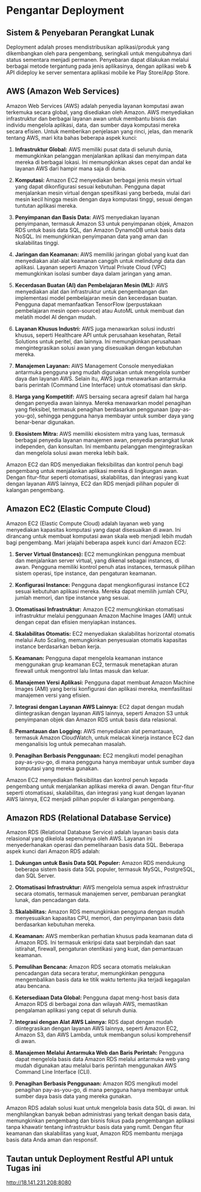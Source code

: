 # Pengantar Deployment

## Sistem & Penyebaran Perangkat Lunak

Deployment adalah proses mendistribusikan aplikasi/produk yang dikembangkan oleh para pengembang, seringkali untuk mengubahnya dari status sementara menjadi permanen. Penyebaran dapat dilakukan melalui berbagai metode tergantung pada jenis aplikasinya, dengan aplikasi web & API dideploy ke server sementara aplikasi mobile ke Play Store/App Store.

## AWS (Amazon Web Services)

Amazon Web Services (AWS) adalah penyedia layanan komputasi awan terkemuka secara global, yang disediakan oleh Amazon. AWS menyediakan infrastruktur dan berbagai layanan awan untuk membantu bisnis dan individu mengelola aplikasi, data, dan sumber daya komputasi mereka secara efisien. Untuk memberikan penjelasan yang rinci, jelas, dan menarik tentang AWS, mari kita bahas beberapa aspek kunci:

1. **Infrastruktur Global:**
   AWS memiliki pusat data di seluruh dunia, memungkinkan pelanggan menjalankan aplikasi dan menyimpan data mereka di berbagai lokasi. Ini memungkinkan akses cepat dan andal ke layanan AWS dari hampir mana saja di dunia.

2. **Komputasi:**
   Amazon EC2 menyediakan berbagai jenis mesin virtual yang dapat dikonfigurasi sesuai kebutuhan. Pengguna dapat menjalankan mesin virtual dengan spesifikasi yang berbeda, mulai dari mesin kecil hingga mesin dengan daya komputasi tinggi, sesuai dengan tuntutan aplikasi mereka.

3. **Penyimpanan dan Basis Data:**
   AWS menyediakan layanan penyimpanan, termasuk Amazon S3 untuk penyimpanan objek, Amazon RDS untuk basis data SQL, dan Amazon DynamoDB untuk basis data NoSQL. Ini memungkinkan penyimpanan data yang aman dan skalabilitas tinggi.

4. **Jaringan dan Keamanan:**
   AWS memiliki jaringan global yang kuat dan menyediakan alat-alat keamanan canggih untuk melindungi data dan aplikasi. Layanan seperti Amazon Virtual Private Cloud (VPC) memungkinkan isolasi sumber daya dalam jaringan yang aman.

5. **Kecerdasan Buatan (AI) dan Pembelajaran Mesin (ML):**
   AWS menyediakan alat dan infrastruktur untuk pengembangan dan implementasi model pembelajaran mesin dan kecerdasan buatan. Pengguna dapat memanfaatkan TensorFlow (perpustakaan pembelajaran mesin open-source) atau AutoML untuk membuat dan melatih model AI dengan mudah.

6. **Layanan Khusus Industri:**
   AWS juga menawarkan solusi industri khusus, seperti Healthcare API untuk perusahaan kesehatan, Retail Solutions untuk peritel, dan lainnya. Ini memungkinkan perusahaan mengintegrasikan solusi awan yang disesuaikan dengan kebutuhan mereka.

7. **Manajemen Layanan:**
   AWS Management Console menyediakan antarmuka pengguna yang mudah digunakan untuk mengelola sumber daya dan layanan AWS. Selain itu, AWS juga menawarkan antarmuka baris perintah (Command Line Interface) untuk otomatisasi dan skrip.

8. **Harga yang Kompetitif:**
   AWS bersaing secara agresif dalam hal harga dengan penyedia awan lainnya. Mereka menawarkan model penagihan yang fleksibel, termasuk penagihan berdasarkan penggunaan (pay-as-you-go), sehingga pengguna hanya membayar untuk sumber daya yang benar-benar digunakan.

9. **Ekosistem Mitra:**
   AWS memiliki ekosistem mitra yang luas, termasuk berbagai penyedia layanan manajemen awan, penyedia perangkat lunak independen, dan konsultan. Ini membantu pelanggan mengintegrasikan dan mengelola solusi awan mereka lebih baik.

Amazon EC2 dan RDS menyediakan fleksibilitas dan kontrol penuh bagi pengembang untuk menjalankan aplikasi mereka di lingkungan awan. Dengan fitur-fitur seperti otomatisasi, skalabilitas, dan integrasi yang kuat dengan layanan AWS lainnya, EC2 dan RDS menjadi pilihan populer di kalangan pengembang.

## Amazon EC2 (Elastic Compute Cloud)

Amazon EC2 (Elastic Compute Cloud) adalah layanan web yang menyediakan kapasitas komputasi yang dapat disesuaikan di awan. Ini dirancang untuk membuat komputasi awan skala web menjadi lebih mudah bagi pengembang. Mari jelajahi beberapa aspek kunci dari Amazon EC2:

1. **Server Virtual (Instances):**
   EC2 memungkinkan pengguna membuat dan menjalankan server virtual, yang dikenal sebagai instances, di awan. Pengguna memiliki kontrol penuh atas instances, termasuk pilihan sistem operasi, tipe instance, dan pengaturan keamanan.

2. **Konfigurasi Instance:**
   Pengguna dapat mengkonfigurasi instance EC2 sesuai kebutuhan aplikasi mereka. Mereka dapat memilih jumlah CPU, jumlah memori, dan tipe instance yang sesuai.

3. **Otomatisasi Infrastruktur:**
   Amazon EC2 memungkinkan otomatisasi infrastruktur melalui penggunaan Amazon Machine Images (AMI) untuk dengan cepat dan efisien menyiapkan instances.

4. **Skalabilitas Otomatis:**
   EC2 menyediakan skalabilitas horizontal otomatis melalui Auto Scaling, memungkinkan penyesuaian otomatis kapasitas instance berdasarkan beban kerja.

5. **Keamanan:**
   Pengguna dapat mengelola keamanan instance menggunakan grup keamanan EC2, termasuk menetapkan aturan firewall untuk mengontrol lalu lintas masuk dan keluar.

6. **Manajemen Versi Aplikasi:**
   Pengguna dapat membuat Amazon Machine Images (AMI) yang berisi konfigurasi dan aplikasi mereka, memfasilitasi manajemen versi yang efisien.

7. **Integrasi dengan Layanan AWS Lainnya:**
   EC2 dapat dengan mudah diintegrasikan dengan layanan AWS lainnya, seperti Amazon S3 untuk penyimpanan objek dan Amazon RDS untuk basis data relasional.

8. **Pemantauan dan Logging:**
   AWS menyediakan alat pemantauan, termasuk Amazon CloudWatch, untuk melacak kinerja instance EC2 dan menganalisis log untuk pemecahan masalah.

9. **Penagihan Berbasis Penggunaan:**
   EC2 mengikuti model penagihan pay-as-you-go, di mana pengguna hanya membayar untuk sumber daya komputasi yang mereka gunakan.

Amazon EC2 menyediakan fleksibilitas dan kontrol penuh kepada pengembang untuk menjalankan aplikasi mereka di awan. Dengan fitur-fitur seperti otomatisasi, skalabilitas, dan integrasi yang kuat dengan layanan AWS lainnya, EC2 menjadi pilihan populer di kalangan pengembang.

## Amazon RDS (Relational Database Service)

Amazon RDS (Relational Database Service) adalah layanan basis data relasional yang dikelola sepenuhnya oleh AWS. Layanan ini menyederhanakan operasi dan pemeliharaan basis data SQL. Beberapa aspek kunci dari Amazon RDS adalah:

1. **Dukungan untuk Basis Data SQL Populer:**
   Amazon RDS mendukung beberapa sistem basis data SQL populer, termasuk MySQL, PostgreSQL, dan SQL Server.

2. **Otomatisasi Infrastruktur:**
   AWS mengelola semua aspek infrastruktur secara otomatis, termasuk manajemen server, pembaruan perangkat lunak, dan pencadangan data.

3. **Skalabilitas:**
   Amazon RDS memungkinkan pengguna dengan mudah menyesuaikan kapasitas CPU, memori, dan penyimpanan basis data berdasarkan kebutuhan mereka.

4. **Keamanan:**
   AWS memberikan perhatian khusus pada keamanan data di Amazon RDS. Ini termasuk enkripsi data saat berpindah dan saat istirahat, firewall, pengaturan otentikasi yang kuat, dan pemantauan keamanan.

5. **Pemulihan Bencana:**
   Amazon RDS secara otomatis melakukan pencadangan data secara teratur, memungkinkan pengguna mengembalikan basis data ke titik waktu tertentu jika terjadi kegagalan atau bencana.

6. **Ketersediaan Data Global:**
   Pengguna dapat meng-host basis data Amazon RDS di berbagai zona dan wilayah AWS, memastikan pengalaman aplikasi yang cepat di seluruh dunia.

7. **Integrasi dengan Alat AWS Lainnya:**
   RDS dapat dengan mudah diintegrasikan dengan layanan AWS lainnya, seperti Amazon EC2, Amazon S3, dan AWS Lambda, untuk membangun solusi komprehensif di awan.

8. **Manajemen Melalui Antarmuka Web dan Baris Perintah:**
   Pengguna dapat mengelola basis data Amazon RDS melalui antarmuka web yang mudah digunakan atau melalui baris perintah menggunakan AWS Command Line Interface (CLI).

9. **Penagihan Berbasis Penggunaan:**
   Amazon RDS mengikuti model penagihan pay-as-you-go, di mana pengguna hanya membayar untuk sumber daya basis data yang mereka gunakan.

Amazon RDS adalah solusi kuat untuk mengelola basis data SQL di awan. Ini menghilangkan banyak beban administrasi yang terkait dengan basis data, memungkinkan pengembang dan bisnis fokus pada pengembangan aplikasi tanpa khawatir tentang infrastruktur basis data yang rumit. Dengan fitur keamanan dan skalabilitas yang kuat, Amazon RDS membantu menjaga basis data Anda aman dan responsif.

## Tautan untuk Deployment Restful API untuk Tugas ini

http://18.141.231.208:8080
